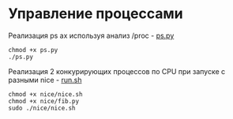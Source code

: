 # Управление процессами

 Реализация ps ax используя анализ /proc - [ps.py](https://github.com/awesomenmi/proc/blob/master/ps.py)
 
 ```
 chmod +x ps.py 
./ps.py
```

Реализация 2 конкурирующих процессов по CPU при запуске с разными nice - [run.sh](https://github.com/awesomenmi/proc/blob/master/nice/run.sh)

```
chmod +x nice/nice.sh
chmod +x nice/fib.py
sudo ./nice/nice.sh
```

